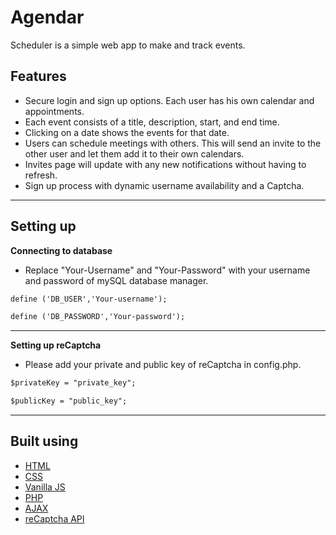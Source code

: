 # Agendar

Scheduler is a simple web app to make and track events.

## Features

* Secure login and sign up options. Each user has his own calendar and appointments.
* Each event consists of a title, description, start, and end time.
* Clicking on a date shows the events for that date.
* Users can schedule meetings with others. This will send an invite to the other user and let them add it to their own calendars.
* Invites page will update with any new notifications without having to refresh.
* Sign up process with dynamic username availability and a Captcha.

----


## Setting up

**Connecting to database**
* Replace "Your-Username" and "Your-Password" with your username and password of mySQL database manager.
```html
define ('DB_USER','Your-username');
```
```html
define ('DB_PASSWORD','Your-password');
```
----

**Setting up reCaptcha**

* Please add your private and public key of reCaptcha in config.php.
```html
$privateKey = "private_key";
```
```html
$publicKey = "public_key";
```

----
## Built using

* [HTML](https://www.w3.org/html/)
* [CSS](https://www.w3.org/Style/CSS/)
* [Vanilla JS](http://vanilla-js.com/)
* [PHP](http://php.net/)
* [AJAX](https://www.w3schools.com/xml/ajax_intro.asp)
* [reCaptcha API](https://www.google.com/recaptcha/)
